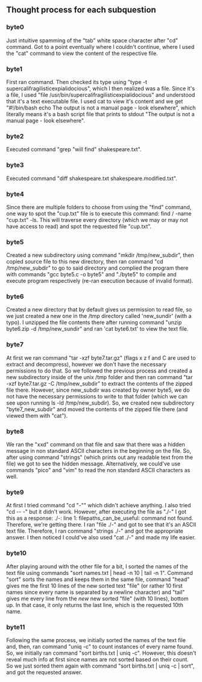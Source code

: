 ## Thought process for each subquestion

### byte0
Just intuitive spamming of the "tab" white space character after "cd" command. Got to a point eventually where I couldn't continue, where I used the "cat" command to view the content of the respective file.
### byte1
First ran command. Then checked its type using "type -t supercalifragilisticexpialidocious", which I then realized was a file. Since it's a file, I used "file /usr/bin/supercalifragilisticexpialidocious" and understood that it's a text executable file. I used cat to view it's content and we get "#!/bin/bash echo The output is not a manual page - look elsewhere", which literally means it's a bash script file that prints to stdout "The output is not a manual page - look elsewhere".
### byte2
Executed command "grep "will find" shakespeare.txt".
### byte3
Executed command "diff shakespeare.txt shakespeare.modified.txt".
### byte4
Since there are multiple folders to choose from using the "find" command, one way to spot the "cup.txt" file is to execute this command: find / -name "cup.txt" -ls. This will traverse every directory (which we may or may not have access to read) and spot the requested file "cup.txt".
### byte5
Created a new subdirectory using command "mkdir /tmp/new_subdir", then copied source file to this new directory, then ran command "cd /tmp/new_subdir" to go to said directory and
complied the program there with commands "gcc byte5.c -o byte5" and "./byte5" to compile and execute program respectively (re-ran execution because of invalid format).
### byte6
Created a new directory that by default gives us permission to read file, so we just created a new one in the /tmp directory called 'new_sundir' (with a typo). I unzipped the file contents there after running command "unzip byte6.zip -d /tmp/new_sundir" and ran 'cat byte6.txt' to view the text file.
### byte7
At first we ran command "tar -xzf byte7.tar.gz" (flags x z f and C are used to extract and decompress), however we don't have the necessary permissions to do that. So we followed the previous process and created a new subdirectory inside of the unix /tmp folder and then ran command "tar -xzf byte7.tar.gz -C /tmp/new_subdir" to extract the contents of the zipped file there. However, since new_subdir was created by owner byte5, we do not have the necessary permissions to write to that folder (which we can see upon running ls -ld /tmp/new_subdir). So, we created new subdirectory "byte7_new_subdir" and moved the contents of the zipped file there (and viewed them with "cat").
### byte8
We ran the "xxd" command on that file and saw that there was a hidden message in non standard ASCII characters in the beginning on the file. So, after using command "strings" (which prints out any readable text from the file) we got to see the hidden message. Alternatively, we could've use commands "pico" and "vim" to read the non standard ASCII characters as well.
### byte9
At first I tried command "cd "-"" which didn't achieve anything. I also tried "cd -- -" but it didn't work. However, after executing the file as "./-" I got this as a response: ./-: line 1: filepaths_can_be_useful: command not found. Therefore, we're getting there. I ran "file ./-" and got to see that it's an ASCII text file. Therefore, I ran command "strings ./-" and got the appropriate answer. I then noticed I could've also used "cat ./-" and made my life easier.
### byte10
After playing around with the other file for a bit, I sorted the names of the text file using commands "sort names.txt | head -n 10 | tail -n 1". Command "sort" sorts the names and keeps them in the same file, command "head" gives me the first 10 lines of the new sorted text "file" (or rather 10 first names since every name is separated by a newline character) and "tail" gives me every line from the *new* new sorted "file" (with 10 lines), bottom up. In that case, it only returns the last line, which is the requested 10th name.
### byte11
Following the same process, we initially sorted the names of the text file and, then, ran command "uniq -c" to count instances of every name found. So, we initially ran command "sort births.txt | uniq -c". However, this doesn't reveal much info at first since names are not sorted based on their count. So we just sorted them again with command "sort births.txt | uniq -c | sort", and got the requested answer.
